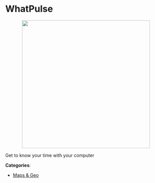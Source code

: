 # WhatPulse
<p align="center">
    <img width="400" src="https://raw.githubusercontent.com/apis-list/apis-list/apis/whatpulse/logo_256x256.png" />
</p>

Get to know your time with your computer



**Categories**:
- [Maps & Geo](https://github.com/apis-list/apis-list#maps-and-geo)




